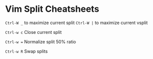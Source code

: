 # Vim Split Cheatsheets

`Ctrl-W _` to maximize current split
`Ctrl-W |` to maximize current vsplit

`Ctrl-w c` Close current split

`Ctrl-w =` Normalize split 50% ratio

`Ctrl-w R` Swap splits 

